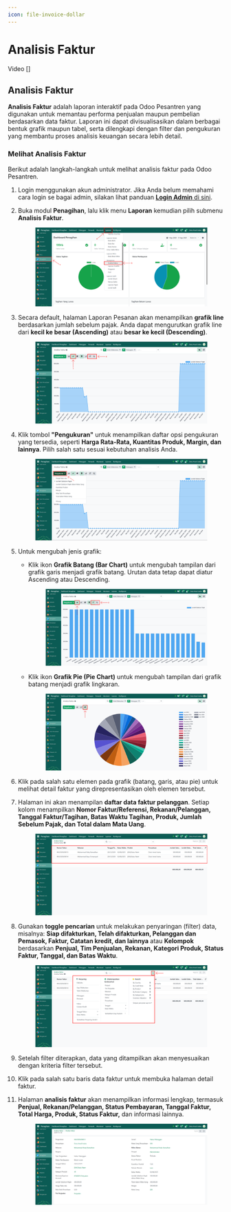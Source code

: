 ```yaml
---
icon: file-invoice-dollar
---
```


# Analisis Faktur

Video \[]

## Analisis Faktur

**Analisis Faktur** adalah laporan interaktif pada Odoo Pesantren yang digunakan untuk memantau performa penjualan maupun pembelian berdasarkan data faktur. Laporan ini dapat divisualisasikan dalam berbagai bentuk grafik maupun tabel, serta dilengkapi dengan filter dan pengukuran yang membantu proses analisis keuangan secara lebih detail.

### Melihat Analisis Faktur

Berikut adalah langkah-langkah untuk melihat analisis faktur pada Odoo Pesantren.

1. Login menggunakan akun administrator. Jika Anda belum memahami cara login se bagai admin, silakan lihat panduan [**Login Admin** di sini](../../../panduan-login/login-admin.md).
2.  Buka modul **Penagihan**, lalu klik menu **Laporan** kemudian pilih submenu **Analisis Faktur**.

    <figure><img src="../../../.gitbook/assets/images-783 (2).png" alt=""><figcaption></figcaption></figure>


3.  Secara default, halaman Laporan Pesanan akan menampilkan **grafik line** berdasarkan jumlah sebelum pajak. Anda dapat mengurutkan grafik line dari **kecil ke besar (Ascending)** atau **besar ke kecil (Descending)**.

    <figure><img src="../../../.gitbook/assets/images-784 (1).png" alt=""><figcaption></figcaption></figure>


4.  Klik tombol **"Pengukuran"** untuk menampilkan daftar opsi pengukuran yang tersedia, seperti **Harga Rata-Rata, Kuantitas Produk, Margin, dan lainnya**. Pilih salah satu sesuai kebutuhan analisis Anda.

    <figure><img src="../../../.gitbook/assets/images-785.png" alt=""><figcaption></figcaption></figure>


5. Untuk mengubah jenis grafik:
   *   Klik ikon **Grafik Batang (Bar Chart)** untuk mengubah tampilan dari grafik garis menjadi grafik batang. Urutan data tetap dapat diatur Ascending atau Descending.

       <figure><img src="../../../.gitbook/assets/images-786.png" alt=""><figcaption></figcaption></figure>


   *   Klik ikon **Grafik Pie (Pie Chart)** untuk mengubah tampilan dari grafik batang menjadi grafik lingkaran.

       <figure><img src="../../../.gitbook/assets/images-787.png" alt=""><figcaption></figcaption></figure>


6. Klik pada salah satu elemen pada grafik (batang, garis, atau pie) untuk melihat detail faktur yang direpresentasikan oleh elemen tersebut.
7.  Halaman ini akan menampilan **daftar data faktur pelanggan**. Setiap kolom menampilkan **Nomor Faktur/Referensi, Rekanan/Pelanggan, Tanggal Faktur/Tagihan, Batas Waktu Tagihan, Produk, Jumlah Sebelum Pajak, dan Total dalam Mata Uang**.

    <figure><img src="../../../.gitbook/assets/images-788.png" alt=""><figcaption></figcaption></figure>


8.  Gunakan **toggle pencarian** untuk melakukan penyaringan (filter) data, misalnya: **Siap difakturkan, Telah difakturkan, Pelanggan dan Pemasok, Faktur, Catatan kredit, dan lainnya** atau **Kelompok** berdasarkan **Penjual, Tim Penjualan, Rekanan, Kategori Produk, Status Faktur, Tanggal, dan Batas Waktu**.

    <figure><img src="../../../.gitbook/assets/images-789.png" alt=""><figcaption></figcaption></figure>


9. Setelah filter diterapkan, data yang ditampilkan akan menyesuaikan dengan kriteria filter tersebut.
10. Klik pada salah satu baris data faktur untuk membuka halaman detail faktur.
11. Halaman **analisis faktur** akan menampilkan informasi lengkap, termasuk **Penjual, Rekanan/Pelanggan, Status Pembayaran, Tanggal Faktur, Total Harga, Produk, Status Faktur,** dan informasi lainnya.

    <figure><img src="../../../.gitbook/assets/images-790.png" alt=""><figcaption></figcaption></figure>
